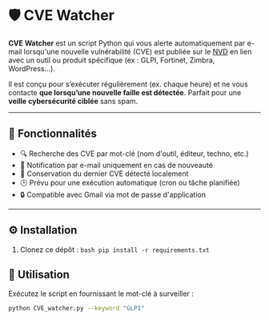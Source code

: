 # 🛡️ CVE Watcher

**CVE Watcher** est un script Python qui vous alerte automatiquement par e-mail lorsqu'une nouvelle vulnérabilité (CVE) est publiée sur le [NVD](https://nvd.nist.gov/) en lien avec un outil ou produit spécifique (ex : GLPI, Fortinet, Zimbra, WordPress…).

Il est conçu pour s’exécuter régulièrement (ex. chaque heure) et ne vous contacte **que lorsqu’une nouvelle faille est détectée**. Parfait pour une **veille cybersécurité ciblée** sans spam.

---
## 🚀 Fonctionnalités

- 🔍 Recherche des CVE par mot-clé (nom d'outil, éditeur, techno, etc.)
- 📧 Notification par e-mail uniquement en cas de nouveauté
- 🧠 Conservation du dernier CVE détecté localement
- 🕒 Prévu pour une exécution automatique (cron ou tâche planifiée)
- 🔒 Compatible avec Gmail via mot de passe d'application
---

## ⚙️ Installation
1. Clonez ce dépôt :
```bash pip install -r requirements.txt ```

## 🧪 Utilisation

Exécutez le script en fournissant le mot-clé à surveiller :

```bash
python CVE_watcher.py --keyword "GLPI"

